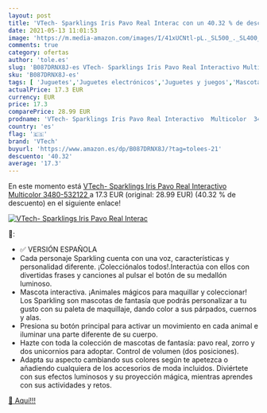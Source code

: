 ```yaml
---
layout: post
title: 'VTech- Sparklings Iris Pavo Real Interac con un 40.32 % de descuento'
date: 2021-05-13 11:01:53
image: 'https://m.media-amazon.com/images/I/41xUCNtl-pL._SL500_._SL400_.jpg'
comments: true
category: ofertas
author: 'tole.es'
slug: 'B087DRNX8J-es VTech- Sparklings Iris Pavo Real Interactivo Multicolor...'
sku: 'B087DRNX8J-es'
tags: [ 'Juguetes','Juguetes electrónicos','Juguetes y juegos','Mascotas electrónicas','vtech','vtech-', ]
actualPrice: 17.3 EUR
currency: EUR
price: 17.3
comparePrice: 28.99 EUR
prodname: 'VTech- Sparklings Iris Pavo Real Interactivo  Multicolor  3480-532122 '
country: 'es'
flag: '🇪🇸'
brand: 'VTech'
buyurl: 'https://www.amazon.es/dp/B087DRNX8J/?tag=tolees-21'
descuento: '40.32'
average: '17.3'
---
```


En este momento está [VTech- Sparklings Iris Pavo Real Interactivo  Multicolor  3480-532122 ](https://www.amazon.es/dp/B087DRNX8J/?tag=tolees-21) a 17.3 EUR (original: 28.99 EUR) (40.32 %  de descuento) en el siguiente enlace!

[![VTech- Sparklings Iris Pavo Real Interac](https://m.media-amazon.com/images/I/41xUCNtl-pL._SL500_._SL400_.jpg)](https://www.amazon.es/dp/B087DRNX8J/?tag=tolees-21)

🔎:

- ✅ VERSIÓN ESPAÑOLA
- Cada personaje Sparkling cuenta con una voz, características y personalidad diferente. ¡Colecciónalos todos!.Interactúa con ellos con divertidas frases y canciones al pulsar el botón de su medallón luminoso.
- Mascota interactiva. ¡Animales mágicos para maquillar y coleccionar! Los Sparkling son mascotas de fantasía que podrás personalizar a tu gusto con su paleta de maquillaje, dando color a sus párpados, cuernos y alas.
- Presiona su botón principal para activar un movimiento en cada animal e iluminar una parte diferente de su cuerpo.
- Hazte con toda la colección de mascotas de fantasía: pavo real, zorro y dos unicornios para adoptar. Control de volumen (dos posiciones).
- Adapta su aspecto cambiando sus colores según te apetezca o añadiendo cualquiera de los accesorios de moda incluidos. Diviértete con sus efectos luminosos y su proyección mágica, mientras aprendes con sus actividades y retos.

[🛒 Aquí!!!](https://www.amazon.es/dp/B087DRNX8J/?tag=tolees-21)

